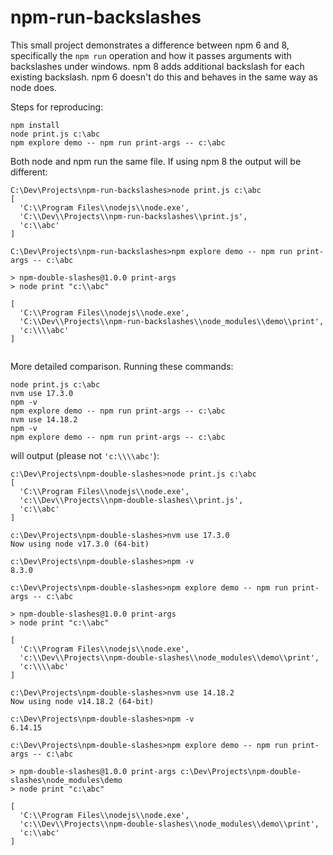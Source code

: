 # npm-run-backslashes

This small project demonstrates a difference between npm 6 and 8, specifically the `npm run` operation and how it passes arguments with backslashes under windows.
npm 8 adds additional backslash for each existing backslash. npm 6 doesn't do this and behaves in the same way as node does.

Steps for reproducing:

```shell
npm install
node print.js c:\abc
npm explore demo -- npm run print-args -- c:\abc
```


Both node and npm run the same file. If using npm 8 the output will be different:

```
C:\Dev\Projects\npm-run-backslashes>node print.js c:\abc
[
  'C:\\Program Files\\nodejs\\node.exe',
  'C:\\Dev\\Projects\\npm-run-backslashes\\print.js',
  'c:\\abc'
]

C:\Dev\Projects\npm-run-backslashes>npm explore demo -- npm run print-args -- c:\abc

> npm-double-slashes@1.0.0 print-args
> node print "c:\\abc"

[
  'C:\\Program Files\\nodejs\\node.exe',
  'C:\\Dev\\Projects\\npm-run-backslashes\\node_modules\\demo\\print',
  'c:\\\\abc'
]


```



More detailed comparison. Running these commands:

```shell
node print.js c:\abc
nvm use 17.3.0
npm -v
npm explore demo -- npm run print-args -- c:\abc
nvm use 14.18.2
npm -v
npm explore demo -- npm run print-args -- c:\abc

```

will output (please not `'c:\\\\abc'`):

```
c:\Dev\Projects\npm-double-slashes>node print.js c:\abc
[
  'C:\\Program Files\\nodejs\\node.exe',
  'c:\\Dev\\Projects\\npm-double-slashes\\print.js',
  'c:\\abc'
]

c:\Dev\Projects\npm-double-slashes>nvm use 17.3.0
Now using node v17.3.0 (64-bit)

c:\Dev\Projects\npm-double-slashes>npm -v
8.3.0

c:\Dev\Projects\npm-double-slashes>npm explore demo -- npm run print-args -- c:\abc

> npm-double-slashes@1.0.0 print-args
> node print "c:\\abc"

[
  'C:\\Program Files\\nodejs\\node.exe',
  'c:\\Dev\\Projects\\npm-double-slashes\\node_modules\\demo\\print',
  'c:\\\\abc'
]

c:\Dev\Projects\npm-double-slashes>nvm use 14.18.2
Now using node v14.18.2 (64-bit)

c:\Dev\Projects\npm-double-slashes>npm -v
6.14.15

c:\Dev\Projects\npm-double-slashes>npm explore demo -- npm run print-args -- c:\abc

> npm-double-slashes@1.0.0 print-args c:\Dev\Projects\npm-double-slashes\node_modules\demo
> node print "c:\abc"

[
  'C:\\Program Files\\nodejs\\node.exe',
  'c:\\Dev\\Projects\\npm-double-slashes\\node_modules\\demo\\print',
  'c:\\abc'
]


```